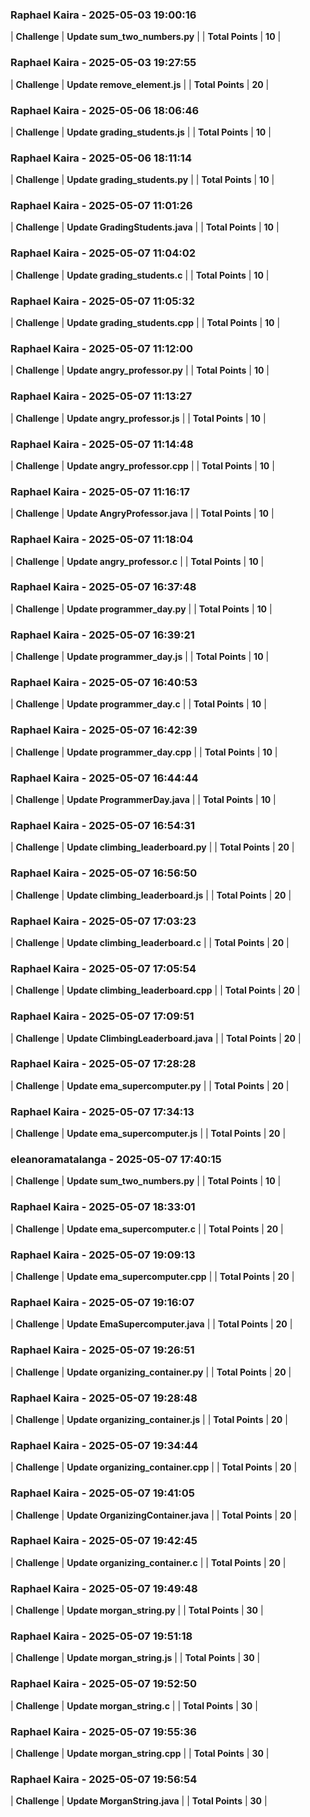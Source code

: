### Raphael Kaira - 2025-05-03 19:00:16
| **Challenge** | **Update sum_two_numbers.py** |
| **Total Points** | **10** |

### Raphael Kaira - 2025-05-03 19:27:55
| **Challenge** | **Update remove_element.js** |
| **Total Points** | **20** |

### Raphael Kaira - 2025-05-06 18:06:46
| **Challenge** | **Update grading_students.js** |
| **Total Points** | **10** |

### Raphael Kaira - 2025-05-06 18:11:14
| **Challenge** | **Update grading_students.py** |
| **Total Points** | **10** |

### Raphael Kaira - 2025-05-07 11:01:26
| **Challenge** | **Update GradingStudents.java** |
| **Total Points** | **10** |

### Raphael Kaira - 2025-05-07 11:04:02
| **Challenge** | **Update grading_students.c** |
| **Total Points** | **10** |

### Raphael Kaira - 2025-05-07 11:05:32
| **Challenge** | **Update grading_students.cpp** |
| **Total Points** | **10** |

### Raphael Kaira - 2025-05-07 11:12:00
| **Challenge** | **Update angry_professor.py** |
| **Total Points** | **10** |

### Raphael Kaira - 2025-05-07 11:13:27
| **Challenge** | **Update angry_professor.js** |
| **Total Points** | **10** |

### Raphael Kaira - 2025-05-07 11:14:48
| **Challenge** | **Update angry_professor.cpp** |
| **Total Points** | **10** |

### Raphael Kaira - 2025-05-07 11:16:17
| **Challenge** | **Update AngryProfessor.java** |
| **Total Points** | **10** |

### Raphael Kaira - 2025-05-07 11:18:04
| **Challenge** | **Update angry_professor.c** |
| **Total Points** | **10** |

### Raphael Kaira - 2025-05-07 16:37:48
| **Challenge** | **Update programmer_day.py** |
| **Total Points** | **10** |

### Raphael Kaira - 2025-05-07 16:39:21
| **Challenge** | **Update programmer_day.js** |
| **Total Points** | **10** |

### Raphael Kaira - 2025-05-07 16:40:53
| **Challenge** | **Update programmer_day.c** |
| **Total Points** | **10** |

### Raphael Kaira - 2025-05-07 16:42:39
| **Challenge** | **Update programmer_day.cpp** |
| **Total Points** | **10** |

### Raphael Kaira - 2025-05-07 16:44:44
| **Challenge** | **Update ProgrammerDay.java** |
| **Total Points** | **10** |

### Raphael Kaira - 2025-05-07 16:54:31
| **Challenge** | **Update climbing_leaderboard.py** |
| **Total Points** | **20** |

### Raphael Kaira - 2025-05-07 16:56:50
| **Challenge** | **Update climbing_leaderboard.js** |
| **Total Points** | **20** |

### Raphael Kaira - 2025-05-07 17:03:23
| **Challenge** | **Update climbing_leaderboard.c** |
| **Total Points** | **20** |

### Raphael Kaira - 2025-05-07 17:05:54
| **Challenge** | **Update climbing_leaderboard.cpp** |
| **Total Points** | **20** |

### Raphael Kaira - 2025-05-07 17:09:51
| **Challenge** | **Update ClimbingLeaderboard.java** |
| **Total Points** | **20** |

### Raphael Kaira - 2025-05-07 17:28:28
| **Challenge** | **Update ema_supercomputer.py** |
| **Total Points** | **20** |

### Raphael Kaira - 2025-05-07 17:34:13
| **Challenge** | **Update ema_supercomputer.js** |
| **Total Points** | **20** |

### eleanoramatalanga - 2025-05-07 17:40:15
| **Challenge** | **Update sum_two_numbers.py** |
| **Total Points** | **10** |

### Raphael Kaira - 2025-05-07 18:33:01
| **Challenge** | **Update ema_supercomputer.c** |
| **Total Points** | **20** |

### Raphael Kaira - 2025-05-07 19:09:13
| **Challenge** | **Update ema_supercomputer.cpp** |
| **Total Points** | **20** |

### Raphael Kaira - 2025-05-07 19:16:07
| **Challenge** | **Update EmaSupercomputer.java** |
| **Total Points** | **20** |

### Raphael Kaira - 2025-05-07 19:26:51
| **Challenge** | **Update organizing_container.py** |
| **Total Points** | **20** |

### Raphael Kaira - 2025-05-07 19:28:48
| **Challenge** | **Update organizing_container.js** |
| **Total Points** | **20** |

### Raphael Kaira - 2025-05-07 19:34:44
| **Challenge** | **Update organizing_container.cpp** |
| **Total Points** | **20** |

### Raphael Kaira - 2025-05-07 19:41:05
| **Challenge** | **Update OrganizingContainer.java** |
| **Total Points** | **20** |

### Raphael Kaira - 2025-05-07 19:42:45
| **Challenge** | **Update organizing_container.c** |
| **Total Points** | **20** |

### Raphael Kaira - 2025-05-07 19:49:48
| **Challenge** | **Update morgan_string.py** |
| **Total Points** | **30** |

### Raphael Kaira - 2025-05-07 19:51:18
| **Challenge** | **Update morgan_string.js** |
| **Total Points** | **30** |

### Raphael Kaira - 2025-05-07 19:52:50
| **Challenge** | **Update morgan_string.c** |
| **Total Points** | **30** |

### Raphael Kaira - 2025-05-07 19:55:36
| **Challenge** | **Update morgan_string.cpp** |
| **Total Points** | **30** |

### Raphael Kaira - 2025-05-07 19:56:54
| **Challenge** | **Update MorganString.java** |
| **Total Points** | **30** |


